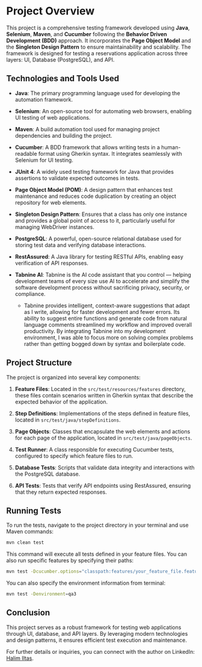 
# Project Overview

This project is a comprehensive testing framework developed using **Java**, **Selenium**, **Maven**, and **Cucumber** following the **Behavior Driven Development (BDD)** approach. It incorporates the **Page Object Model** and the **Singleton Design Pattern** to ensure maintainability and scalability. The framework is designed for testing a reservations application across three layers: UI, Database (PostgreSQL), and API.

## Technologies and Tools Used

- **Java**: The primary programming language used for developing the automation framework.

- **Selenium**: An open-source tool for automating web browsers, enabling UI testing of web applications.

- **Maven**: A build automation tool used for managing project dependencies and building the project.

- **Cucumber**: A BDD framework that allows writing tests in a human-readable format using Gherkin syntax. It integrates seamlessly with Selenium for UI testing.

- **JUnit 4**: A widely used testing framework for Java that provides assertions to validate expected outcomes in tests.

- **Page Object Model (POM)**: A design pattern that enhances test maintenance and reduces code duplication by creating an object repository for web elements.

- **Singleton Design Pattern**: Ensures that a class has only one instance and provides a global point of access to it, particularly useful for managing WebDriver instances.

- **PostgreSQL**: A powerful, open-source relational database used for storing test data and verifying database interactions.

- **RestAssured**: A Java library for testing RESTful APIs, enabling easy verification of API responses.
- **Tabnine AI**: Tabnine is the AI code assistant that you control — helping development teams of every size use AI to accelerate and simplify the software development process without sacrificing privacy, security, or compliance. 
  - Tabnine provides intelligent, context-aware suggestions that adapt as I write, allowing for faster development and fewer errors. Its ability to suggest entire functions and generate code from natural language comments streamlined my workflow and improved overall productivity. By integrating Tabnine into my development environment, I was able to focus more on solving complex problems rather than getting bogged down by syntax and boilerplate code.

## Project Structure

The project is organized into several key components:

1. **Feature Files**: Located in the `src/test/resources/features` directory, these files contain scenarios written in Gherkin syntax that describe the expected behavior of the application.

2. **Step Definitions**: Implementations of the steps defined in feature files, located in `src/test/java/stepDefinitions`.

3. **Page Objects**: Classes that encapsulate the web elements and actions for each page of the application, located in `src/test/java/pageObjects`.

4. **Test Runner**: A class responsible for executing Cucumber tests, configured to specify which feature files to run.

5. **Database Tests**: Scripts that validate data integrity and interactions with the PostgreSQL database.

6. **API Tests**: Tests that verify API endpoints using RestAssured, ensuring that they return expected responses.

## Running Tests

To run the tests, navigate to the project directory in your terminal and use Maven commands:

```bash
mvn clean test
```

This command will execute all tests defined in your feature files. You can also run specific features by specifying their paths:

```bash
mvn test -Dcucumber.options="classpath:features/your_feature_file.feature"
```
You can also specify the environment information from terminal:
```bash
mvn test -Denvironment=qa3
```

## Conclusion

This project serves as a robust framework for testing web applications through UI, database, and API layers. By leveraging modern technologies and design patterns, it ensures efficient test execution and maintenance.

For further details or inquiries, you can connect with the author on LinkedIn: [Halim Iltas](https://www.linkedin.com/in/halim-iltas/).